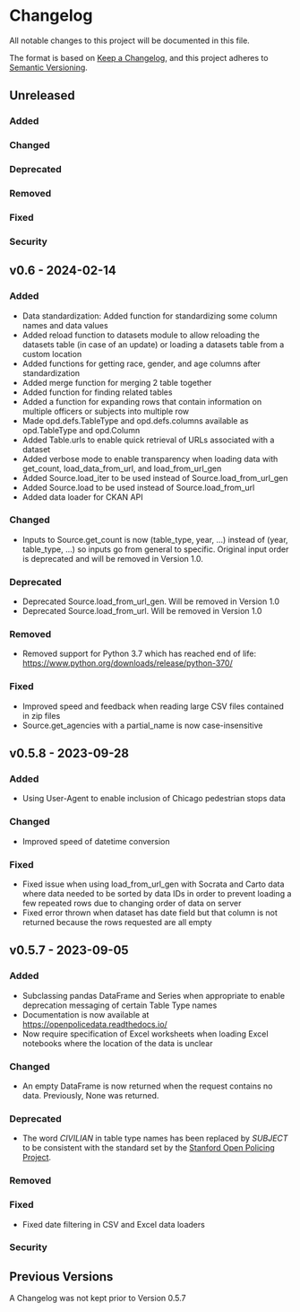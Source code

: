 # Changelog
All notable changes to this project will be documented in this file.

The format is based on [Keep a Changelog](https://keepachangelog.com/en/1.0.0/),
and this project adheres to [Semantic Versioning](https://semver.org/spec/v2.0.0.html).

## Unreleased
### Added
### Changed
### Deprecated
### Removed
### Fixed
### Security

## v0.6 - 2024-02-14
### Added
- Data standardization: Added function for standardizing some column names and data values
- Added reload function to datasets module to allow reloading the datasets table (in case of an update) or loading a datasets table from a custom location
- Added functions for getting race, gender, and age columns after standardization
- Added merge function for merging 2 table together
- Added function for finding related tables
- Added a function for expanding rows that contain information on multiple officers or subjects into multiple row
- Made opd.defs.TableType and opd.defs.columns available as opd.TableType and opd.Column
- Added Table.urls to enable quick retrieval of URLs associated with a dataset
- Added verbose mode to enable transparency when loading data with get_count, load_data_from_url, and load_from_url_gen
- Added Source.load_iter to be used instead of Source.load_from_url_gen
- Added Source.load to be used instead of Source.load_from_url
- Added data loader for CKAN API
### Changed
- Inputs to Source.get_count is now (table_type, year, ...) instead of (year, table_type, ...) so inputs go from general to specific. Original input order is deprecated and will be removed in Version 1.0.
### Deprecated
- Deprecated Source.load_from_url_gen. Will be removed in Version 1.0
- Deprecated Source.load_from_url. Will be removed in Version 1.0
### Removed
- Removed support for Python 3.7 which has reached end of life: https://www.python.org/downloads/release/python-370/
### Fixed
- Improved speed and feedback when reading large CSV files contained in zip files
- Source.get_agencies with a partial_name is now case-insensitive

## v0.5.8 - 2023-09-28
### Added
- Using User-Agent to enable inclusion of Chicago pedestrian stops data
### Changed
- Improved speed of datetime conversion
### Fixed
- Fixed issue when using load_from_url_gen with Socrata and Carto data where data needed to be sorted by data IDs in order to prevent loading a few repeated rows due to changing order of data on server
- Fixed error thrown when dataset has date field but that column is not returned because the rows requested are all empty

## v0.5.7 - 2023-09-05
### Added
- Subclassing pandas DataFrame and Series when appropriate to enable deprecation messaging of certain Table Type names
- Documentation is now available at https://openpolicedata.readthedocs.io/
- Now require specification of Excel worksheets when loading Excel notebooks where the location of the data is unclear
### Changed
- An empty DataFrame is now returned when the request contains no data. Previously, None was returned.
### Deprecated
- The word *CIVILIAN* in table type names has been replaced by *SUBJECT* to be consistent with the standard set by the [Stanford Open Policing Project](https://github.com/stanford-policylab/opp/blob/master/data_readme.md).
### Removed
### Fixed
- Fixed date filtering in CSV and Excel data loaders
### Security

## Previous Versions
A Changelog was not kept prior to Version 0.5.7